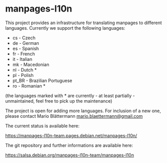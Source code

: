 # manpages-l10n

This project provides an infrastructure for translating manpages to different
languages. Currently we support the following languages:

*  cs - Czech
*  de - German
*  es - Spanish
*  fr - French
*  it - Italian
*  mk - Macedonian
*  nl - Dutch *
*  pl - Polish
*  pt_BR - Brazilian Portuguese
*  ro - Romanian *

(the languages marked with * are currently - at least partially - unmaintained,
feel free to pick up the maintenance)

The project is open for adding more languages. For inclusion of a new one,
please contact Mario Blättermann <mario.blaettermann@gmail.com> 

The current status is available here:

https://manpages-l10n-team.pages.debian.net/manpages-l10n/

The git repository and further informations are available here:

https://salsa.debian.org/manpages-l10n-team/manpages-l10n
